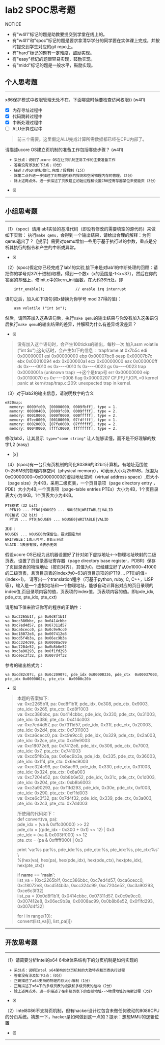 # lab2 SPOC思考题

NOTICE
- 有"w4l1"标记的题是助教要提交到学堂在线上的。
- 有"w4l1"和"spoc"标记的题是要求拿清华学分的同学要在实体课上完成，并按时提交到学生对应的git repo上。
- 有"hard"标记的题有一定难度，鼓励实现。
- 有"easy"标记的题很容易实现，鼓励实现。
- 有"midd"标记的题是一般水平，鼓励实现。

## 个人思考题
---

x86保护模式中权限管理无处不在，下面哪些时候要检查访问权限()  (w4l1)
- [x] 内存寻址过程中
- [x] 代码跳转过程中
- [x] 中断处理过程中
- [ ] ALU计算过程中
 
> 前三个需要。这里假定ALU完成计算所需数据都已经在CPU内部了。


请描述ucore OS建立页机制的准备工作包括哪些步骤？ (w4l1) 
```
  + 采分点：说明了ucore OS在让页机制正常工作的主要准备工作
  - 答案没有涉及如下3点；（0分）
  - 描述了对GDT的初始化,完成了段机制（1分）
  - 除第二点外进一步描述了对物理内存的探测和空闲物理内存的管理。（2分）
  - 除上述两点外，进一步描述了页表建立初始过程和设置CR0控寄存器某位来使能页（3分）

 ```
- [x]  

>  

---

## 小组思考题
---

（1）（spoc）请用lab1实验的基准代码（即没有修改的需要填空的源代码）来做如下实验： 执行`make qemu`，会得到一个输出结果，请给出合理的解释：为何qemu退出了？【提示】需要对qemu增加一些用于基于执行过的参数，重点是分析其执行的指令和产生的中断或异常。 

- [x]  

> 

（2）(spoc)假定你已经完成了lab1的实验,接下来是对lab1的中断处理的回顾：请把你的学号对37(十进制)取模，得到一个数x（x的范围是-1<x<37），然后在你的答案的基础上，修init.c中的kern_init函数，在大约36行处，即

```
    intr_enable();              // enable irq interrupt
```
语句之后，加入如下语句(把x替换为你学号 mod 37得的值)：
```
    asm volatile ("int $x");
```    
然后，请回答加入这条语句后，执行`make qemu`的输出结果与你没有加入这条语句后执行`make qemu`的输出结果的差异，并解释为什么有差异或没差异？ 

- [x]  

> 没有加入这个语句时，会产生100ticks的输出，每秒一次 
> 加入asm volatile ("int $x");这句话时，会产生如下的信息：
> trapframe at 0x7b5c
> edi  0x00000001
> esi  0x00000000
> ebp  0x00007bc8
> oesp 0x00007b7c
> ebx  0x00010094
> edx  0x000000a1
> ecx  0x00000000
> eax  0x000000ff
> ds   0x----0010
> es   0x----0010
> fs   0x----0023
> gs   0x----0023
> trap 0x0000001a (unknown trap) -->这个是trap号
> err  0x00000000
> eip  0x00100070
> cs   0x----0008
> flag 0x00000207 CF,PF,IF,IOPL=0
>kernel panic at kern/trap/trap.c:209:
>    unexpected trap in kernel.

（3）对于lab2的输出信息，请说明数字的含义
```
e820map:
  memory: 0009fc00, [00000000, 0009fbff], type = 1.
  memory: 00000400, [0009fc00, 0009ffff], type = 2.
  memory: 00010000, [000f0000, 000fffff], type = 2.
  memory: 07ee0000, [00100000, 07fdffff], type = 1.
  memory: 00020000, [07fe0000, 07ffffff], type = 2.
  memory: 00040000, [fffc0000, ffffffff], type = 2.
```
修改lab2，让其显示` type="some string"` 让人能够读懂，而不是不好理解的数字1,2  (easy) 
- [x]  

> 

（4）(spoc)有一台只有页机制的简化80386的32bit计算机，有地址范围位0~256MB的物理内存空间（physical memory），可表示大小为256MB，范围为0xC0000000~0xD0000000的虚拟地址空间（virtual address space）,页大小（page size）为4KB，采用二级页表，一个页目录项（page directory entry ，PDE）大小为4B,一个页表项（page-table entries PTEs）大小为4B，1个页目录表大小为4KB，1个页表大小为4KB。
```
PTE格式（32 bit） :
  PFN19 ... PFN0|NOUSE9 ... NOUSE0|WRITABLE|VALID
PDE格式（32 bit） :
  PT19 ... PT0|NOUSE9 ... NOUSE0|WRITABLE|VALID
 
其中：
NOUSE9 ... NOUSE0为保留位，要求固定为0
WRITABLE：1表示可写，0表示只读
VLAID：1表示有效，0表示无效
```

假设ucore OS已经为此机器设置好了针对如下虚拟地址<-->物理地址映射的二级页表，设置了页目录基址寄存器（page directory base register，PDBR）保存了页目录表的物理地址（按页对齐），其值为0。已经建立好了从0x1000~41000的二级页表，且页目录表的index为0~63的页目录项的(PT19 ... PT0)的值=(index+1)。
请写出一个translation程序（可基于python, ruby, C, C++，LISP等），输入是一个虚拟地址和一个物理地址，能够自动计算出对应的页目录项的index值,页目录项内容的值，页表项的index值，页表项内容的值。即(pde_idx, pde_ctx, pte_idx, pte_cxt)

请用如下值来验证你写的程序的正确性：
```
va 0xc2265b1f, pa 0x0d8f1b1f
va 0xcc386bbc, pa 0x0414cbbc
va 0xc7ed4d57, pa 0x07311d57
va 0xca6cecc0, pa 0x0c9e9cc0
va 0xc18072e8, pa 0x007412e8
va 0xcd5f4b3a, pa 0x06ec9b3a
va 0xcc324c99, pa 0x0008ac99
va 0xc7204e52, pa 0x0b8b6e52
va 0xc3a90293, pa 0x0f1fd293
va 0xce6c3f32, pa 0x007d4f32
```

参考的输出格式为：
```
va 0xcd82c07c, pa 0x0c20907c, pde_idx 0x00000336, pde_ctx  0x00037003, pte_idx 0x0000002c, pte_ctx  0x0000c20b
```

- [x]  

> 本题的答案如下:  
> va: 0xc2265b1f, pa: 0xd8f1b1f, pde_idx, 0x308, pde_ctx, 0x9003, pte_idx: 0x265, pte_ctx: 0xd8f1003    
> va: 0xcc386bbc, pa: 0x414cbbc, pde_idx, 0x330, pde_ctx, 0x31003, pte_idx: 0x386, pte_ctx: 0x414c003  
> va: 0xc7ed4d57, pa: 0x7311d57, pde_idx, 0x31f, pde_ctx, 0x20003, pte_idx: 0x2d4, pte_ctx: 0x7311003  
> va: 0xca6cecc0, pa: 0xc9e9cc0, pde_idx, 0x329, pde_ctx, 0x2a003, pte_idx: 0x2ce, pte_ctx: 0xc9e9003  
> va: 0xc18072e8, pa: 0x7412e8, pde_idx, 0x306, pde_ctx, 0x7003, pte_idx: 0x7, pte_ctx: 0x741003  
> va: 0xcd5f4b3a, pa: 0x6ec9b3a, pde_idx, 0x335, pde_ctx, 0x36003, pte_idx: 0x1f4, pte_ctx: 0x6ec9003  
> va: 0xcc324c99, pa: 0x8ac99, pde_idx, 0x330, pde_ctx, 0x31003, pte_idx: 0x324, pte_ctx: 0x8a003  
> va: 0xc7204e52, pa: 0xb8b6e52, pde_idx, 0x31c, pde_ctx, 0x1d003, pte_idx: 0x204, pte_ctx: 0xb8b6003  
> va: 0xc3a90293, pa: 0xf1fd293, pde_idx, 0x30e, pde_ctx, 0xf003, pte_idx: 0x290, pte_ctx: 0xf1fd003  
> va: 0xce6c3f32, pa: 0x7d4f32, pde_idx, 0x339, pde_ctx, 0x3a003, pte_idx: 0x2c3, pte_ctx: 0x7d4003  
>
> 所使用的代码如下：  
> def convert(va, pa):  
>   pde_idx = (va & 0xffc00000) >> 22  
>   pde_ctx = ((pde_idx - 0x300 + 0x1) << 12) | 0x3  
>   pte_idx = (va & 0x003ff000) >> 12  
>   pte_ctx = (pa & 0xfffff000) | 0x3  
>
>   print 'va:%s pa:%s, pde_idx:%s, pde_ctx:%s, pte_idx:%s, pte_ctx:%s' \  
>       %(hex(va), hex(pa), hex(pde_idx), hex(pde_ctx), hex(pte_idx), hex(pte_ctx))  
>
>
> if __name__ == '__main__':  
>   list_va = [0xc2265b1f, 0xcc386bbc, 0xc7ed4d57, 0xca6cecc0, 0xc18072e8, 0xcd5f4b3a, 0xcc324c99, 0xc7204e52, 0xc3a90293, 0xce6c3f32]  
>   list_pa = [0x0d8f1b1f, 0x0414cbbc, 0x07311d57, 0x0c9e9cc0, 0x007412e8, 0x06ec9b3a, 0x0008ac99, 0x0b8b6e52, 0x0f1fd293, 0x007d4f32]  
>
>   for i in range(10):  
>       convert(list_va[i], list_pa[i])  


---

## 开放思考题

---

（1）请简要分析Intel的x64 64bit体系结构下的分页机制是如何实现的 
```
  + 采分点：说明Intel x64架构的分页机制的大致特点和页表执行过程
  - 答案没有涉及如下3点；（0分）
  - 正确描述了x64支持的物理内存大小限制（1分）
  - 正确描述了x64下的多级页表的级数和多级页表的结构（2分）
  - 除上述两点外，进一步描述了在多级页表下的虚拟地址-->物理地址的映射过程（3分）
 ```
- [x]  

>  

（2）Intel8086不支持页机制，但有hacker设计过包含未做任何改动的8086CPU的分页系统。猜想一下，hacker是如何做到这一点的？提示：想想MMU的逻辑位置

- [x]  

> 

---
